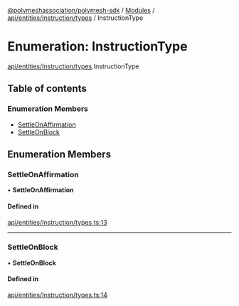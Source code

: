[@polymeshassociation/polymesh-sdk](../README.md) / [Modules](../modules.md) / [api/entities/Instruction/types](../modules/api_entities_Instruction_types.md) / InstructionType

# Enumeration: InstructionType

[api/entities/Instruction/types](../modules/api_entities_Instruction_types.md).InstructionType

## Table of contents

### Enumeration Members

- [SettleOnAffirmation](api_entities_Instruction_types.InstructionType.md#settleonaffirmation)
- [SettleOnBlock](api_entities_Instruction_types.InstructionType.md#settleonblock)

## Enumeration Members

### SettleOnAffirmation

• **SettleOnAffirmation**

#### Defined in

[api/entities/Instruction/types.ts:13](https://github.com/PolymathNetwork/polymesh-sdk/blob/31dfa0dc/src/api/entities/Instruction/types.ts#L13)

___

### SettleOnBlock

• **SettleOnBlock**

#### Defined in

[api/entities/Instruction/types.ts:14](https://github.com/PolymathNetwork/polymesh-sdk/blob/31dfa0dc/src/api/entities/Instruction/types.ts#L14)
